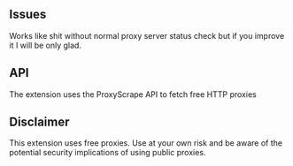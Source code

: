 ## Issues

Works like shit without normal proxy server status check but if you improve it I will be only glad.

## API

The extension uses the ProxyScrape API to fetch free HTTP proxies

## Disclaimer

This extension uses free proxies. Use at your own risk and be aware of the potential security implications of using public proxies.

